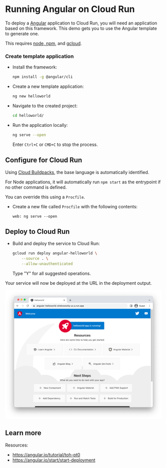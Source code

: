 # Running Angular on Cloud Run

<!--- Generated 2022-08-24 06:42:26.189269 -->

To deploy a [Angular](https://angular.io/) application to Cloud Run, you will need an application
based on this framework. This demo gets you to use the Angular template to generate one. 

This requires [node, npm](https://cloud.google.com/nodejs/docs/setup), and [gcloud](https://cloud.google.com/sdk/docs/install).


### Create template application


* Install the framework:

    ```bash
    npm install -g @angular/cli
    ```

* Create a new template application:

    ```bash
    ng new helloworld
    ```




* Navigate to the created project:

    ```bash
    cd helloworld/
    ```

* Run the application locally:

    ```bash
    ng serve --open
    ```

    

    Enter `Ctrl+C` or `CMD+C` to stop the process.


## Configure for Cloud Run

Using [Cloud Buildpacks](https://github.com/GoogleCloudPlatform/buildpacks), 
the base language is automatically identified.


For Node applications, it will automatically run `npm start` as the entrypoint if no other command is defined. 



You can override this using a `Procfile`. 

* Create a new file called `Procfile` with the following contents: 

    ```
    web: ng serve --open
    ```






## Deploy to Cloud Run

* Build and deploy the service to Cloud Run: 


    ```bash
    gcloud run deploy angular-helloworld \
        --source . \
        --allow-unauthenticated 
    ```

    Type "Y" for all suggested operations.


Your service will now be deployed at the URL in the deployment output.

![Example Angular deployment](example.png)





## Learn more

Resources: 

- https://angular.io/tutorial/toh-pt0
- https://angular.io/start/start-deployment
